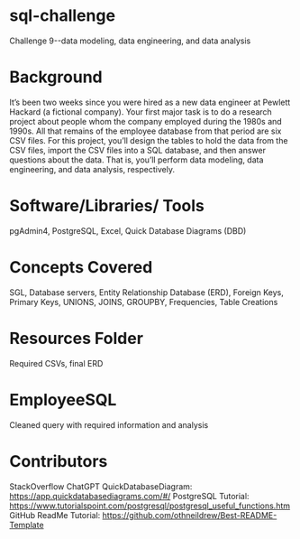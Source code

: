 # sql-challenge
Challenge 9--data modeling, data engineering, and data analysis

# Background
It’s been two weeks since you were hired as a new data engineer at Pewlett Hackard (a fictional company). Your first major task is to do a research project about people whom the company employed during the 1980s and 1990s. All that remains of the employee database from that period are six CSV files. For this project, you’ll design the tables to hold the data from the CSV files, import the CSV files into a SQL database, and then answer questions about the data. That is, you’ll perform data modeling, data engineering, and data analysis, respectively.

# Software/Libraries/ Tools
pgAdmin4, PostgreSQL, Excel, Quick Database Diagrams (DBD)

# Concepts Covered
SGL, Database servers, Entity Relationship Database (ERD), Foreign Keys, Primary Keys, UNIONS, JOINS, GROUPBY, Frequencies, Table Creations

# Resources Folder
Required CSVs, final ERD

# EmployeeSQL
Cleaned query with required information and analysis

# Contributors
StackOverflow
ChatGPT
QuickDatabaseDiagram: https://app.quickdatabasediagrams.com/#/ 
PostgreSQL Tutorial: https://www.tutorialspoint.com/postgresql/postgresql_useful_functions.htm 
GitHub ReadMe Tutorial: https://github.com/othneildrew/Best-README-Template 
